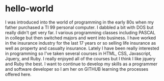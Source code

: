 # hello-world
I was introduced into the world of programming in the early 80s when my father purchased a TI 99 personal computer. I dabbled a bit with DOS but really didn't get very far. I various programming classes including PASCAL in college but then switched majors and went into business. I have worked in the insurance industry for the last 17 years or so selling life insurance as well as property and casualty insurance. Lately I have been really interested in programming so I've taken several courses in HTML, CSS, Javascript, Jquery, and Ruby. I really enjoyed all of the courses but I think I like jquery and Ruby the best. I want to continue to develop my skills as a programmer and software developer so I am her on GITHUB learning the processes offered here.
